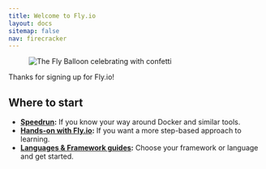 ```yaml
---
title: Welcome to Fly.io
layout: docs
sitemap: false
nav: firecracker
---
```


<figure class="flex ai:center jc:center w:full r:lg bg:yellow-gradient p:4 mb:4">
  <img src="/static/images/celebrate.webp" srcset="/static/images/celebrate@2x.webp 2x" alt="The Fly Balloon celebrating with confetti" class="w:11">
</figure>

Thanks for signing up for Fly.io!

## Where to start

* **[Speedrun](/docs/speedrun/):** If you know your way around Docker and similar tools. 
* **[Hands-on with Fly.io](/docs/hands-on/start/):** If you want a more step-based approach to learning.
* **[Languages & Framework guides](/docs/languages-and-frameworks/):** Choose your framework or language and get started.